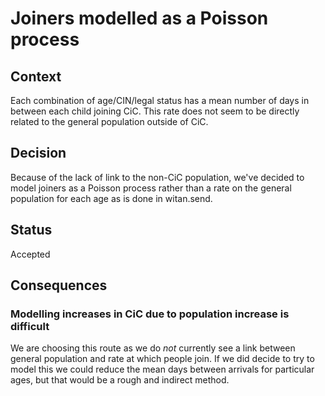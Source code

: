 # Joiners modelled as a Poisson process

## Context

Each combination of age/CIN/legal status has a mean number of days in
between each child joining CiC. This rate does not seem to be directly
related to the general population outside of CiC.

## Decision

Because of the lack of link to the non-CiC population, we've decided
to model joiners as a Poisson process rather than a rate on the
general population for each age as is done in witan.send.

## Status

Accepted

## Consequences

### Modelling increases in CiC due to population increase is difficult

We are choosing this route as we do *not* currently see a link between
general population and rate at which people join. If we did decide to
try to model this we could reduce the mean days between arrivals for
particular ages, but that would be a rough and indirect method.

